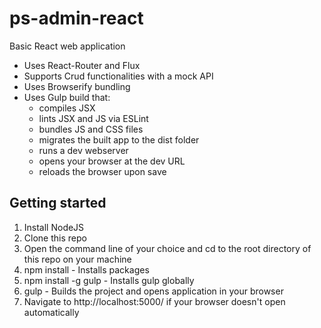 # ps-admin-react
Basic React web application 
 - Uses React-Router and Flux
 - Supports Crud functionalities with a mock API
 - Uses Browserify bundling
 - Uses Gulp build that:
    - compiles JSX
    - lints JSX and JS via ESLint
    - bundles JS and CSS files
    - migrates the built app to the dist folder
    - runs a dev webserver
    - opens your browser at the dev URL
    - reloads the browser upon save

## Getting started

1. Install NodeJS
2. Clone this repo
3. Open the command line of your choice and cd to the root directory of this repo on your machine
4. npm install - Installs packages
5. npm install -g gulp - Installs gulp globally
6. gulp - Builds the project and opens  application in your browser
7. Navigate to http://localhost:5000/ if your browser doesn't open automatically

